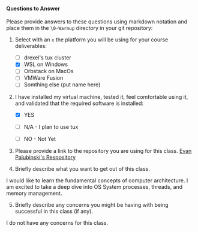 #### Questions to Answer
Please provide answers to these questions using markdown notation and place them in the `\0-Warmup` directory in your git repository:

1. Select with an `x` the platform you will be using for your course deliverables:

    - [ ] drexel's tux cluster
    - [x] WSL on Windows
    - [ ] Orbstack on MacOs
    - [ ] VMWare Fusion
    - [ ] Somthing else (put name here)

2. I have installed my virtual machine, tested it, feel comfortable using it, and validated that the required software is installed:

    - [x] YES
    - [ ] N/A - I plan to use tux
    - [ ] NO - Not Yet


3. Please provide a link to the repository you are using for this class.
[Evan Palubinski's Respository](https://github.com/DJSALADD/CS283)

4. Briefly describe what you want to get out of this class.

I would like to learn the fundamental concepts of computer architecture. I am excited to take a deep dive into OS System processes, 
threads, and memory management.

5. Briefly describe any concerns you might be having with being successful in this class (if any).

I do not have any concerns for this class.